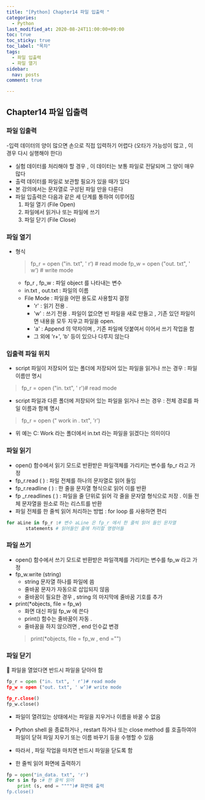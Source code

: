 ```yaml
---
title: "[Python] Chapter14 파일 입출력 "
categories:   
  - Python
last_modified_at: 2020-08-24T11:00:00+09:00
toc: true
toc_sticky: true
toc_label: "목차"
tags:
  - 파일 입출력
  - 파일 열기 
sidebar:
  nav: posts
comment: true

---
```


## Chapter14 파일 입출력
### 파일 입출력
-입력 데이터의 양이 많으면 손으로 직접 입력하기 어렵다 (오타가 가능성이 많고 , 이 경우 다시 실행해야 한다)
- 실험 데이터를 처리해야 할 경우 , 이 데이터는 보통 파일로 전달되며 그 양이 매우 많다
- 출력 데이터를 파일로 보관할 필요가 있을 때가 있다
- 본 강의에서는 문자열로 구성된 파일 만을 다룬다
- 파일 입출력은 다음과 같은 세 단계를 통하여 이루어짐
    1. 파일 열기 (File Open)
    2. 파일에서 읽거나 또는 파일에 쓰기
    3. 파일 닫기 (File Close)
    
### 파일 열기 
- 형식

    > fp_r = open ("in. txt", ' r‘) # read mode
    > fp_w = open ("out. txt", ' w‘) # write mode

    - fp_r , fp_w : 파일 object 를 나타내는 변수
    - in.txt , out.txt : 파일의 이름
    - File Mode : 파일을 어떤 용도로 사용할지 결정
        - 'r' : 읽기 전용 .
        - 'w' : 쓰기 전용 . 파일이 없으면 빈 파일을 새로 만들고 , 기존 있던 파일이면 내용을 모두 지우고 파일을 open.
        - 'a' : Append 의 약자이며 , 기존 파일에 덧붙여서 이어서 쓰기 작업을 함
        - 그 외에 'r+', 'b' 등이 있으나 다루지 않는다

### 입출력 파일 위치
- script 파일이 저장되어 있는 폴더에 저장되어 있는 파일을 읽거나 쓰는 경우 : 파일 이름만 명시
    
> fp_r = open ("in. txt", ' r')# read mode
    
- script 파일과 다른 폴더에 저장되어 있는 파일을 읽거나 쓰는 경우 : 전체 경로를 파일 이름과 함께 명시  
    
> fp_r = open (" work in . txt", 'r')
    
- 위 예는 C: Work 라는 폴더에서 in.txt 라는 파일을 읽겠다는 의미이다

### 파일 읽기
- open() 함수에서 읽기 모드로 반환받은 파일객체를 가리키는 변수를
fp_r 라고 가정
- fp_r.read ( ) : 파일 전체를 하나의 문자열로 읽어 들임
- fp_r.readline ( ) : 한 줄을 문자열 형식으로 읽어 이를 반환
- fp _r.readlines ( ) : 파일을 줄 단위로 읽어 각 줄을 문자열 형식으로 저장 . 이들 전체 문자열을 원소로 하는 리스트를 반환
- 파일 전체를 한 줄씩 읽어 처리하는 방법 : for loop 를 사용하면 편리

```python
for aLine in fp_r :# 변수 aLine 은 fp_r 에서 한 줄씩 읽어 들인 문자열
       statements # 읽어들인 줄에 처리할 명령어들
```

### 파일 쓰기
- open() 함수에서 쓰기 모드로 반환받은 파일객체를 가리키는 변수를 fp_w 라고 가정
- fp_w.write (string)
    - string 문자열 하나를 파일에 씀
    - 줄바꿈 문자가 자동으로 삽입되지 않음
    - 줄바꿈이 필요한 경우 , string 의 마지막에 줄바꿈 기호를 추가
- print(*objects, file = fp_w)
    - 화면 대신 파일 fp_w 에 쓴다
    - print() 함수는 줄바꿈이 자동 .
    - 줄바꿈을 하지 않으려면 , end 인수값 변경
    > print(*objects, file = fp_w , end ="")

### 파일 닫기 
 파일을 열었다면 반드시 파일을 닫아야 함

```python
fp_r = open ("in. txt", ' r‘)# read mode
fp_w = open ("out. txt", ' w‘)# write mode

fp_r.close()
fp_w.close()
```

- 파일이 열려있는 상태에서는 파일을 지우거나 이름을 바꿀 수 없음
- Python shell 을 종료하거나 , restart 하거나 또는 close method 를 호출하여야 파일이 닫혀 파일 지우기 또는 이름 바꾸기 등을 수행할 수 있음
- 따라서 , 파일 작업을 마치면 반드시 파일을 닫도록 함

- 한 줄씩 읽어 화면에 출력하기

```python
fp = open("in_data. txt", 'r')
for s in fp :# 한 줄씩 읽어
    print (s, end = """")# 화면에 출력
fp.close()

```